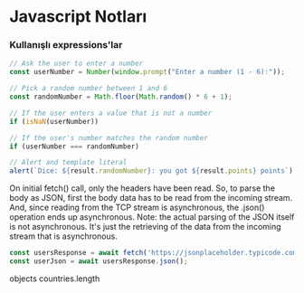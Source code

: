 # Javascript Notları

### Kullanışlı expressions'lar 

```javascript
// Ask the user to enter a number
const userNumber = Number(window.prompt("Enter a number (1 - 6):"));

// Pick a random number between 1 and 6
const randomNumber = Math.floor(Math.random() * 6 + 1); 

// If the user enters a value that is not a number
if (isNaN(userNumber))

// If the user's number matches the random number
if (userNumber === randomNumber)

// Alert and template literal
alert(`Dice: ${result.randomNumber}: you got ${result.points} points`);
```


On initial fetch() call, only the headers have been read. So, to parse the body as JSON, first the body data has to be read from the incoming stream. And, since reading from the TCP stream is asynchronous, the .json() operation ends up asynchronous. Note: the actual parsing of the JSON itself is not asynchronous. It's just the retrieving of the data from the incoming stream that is asynchronous.
```javascript
const usersResponse = await fetch('https://jsonplaceholder.typicode.com/users')
const userJson = await usersResponse.json();
```


objects
countries.length